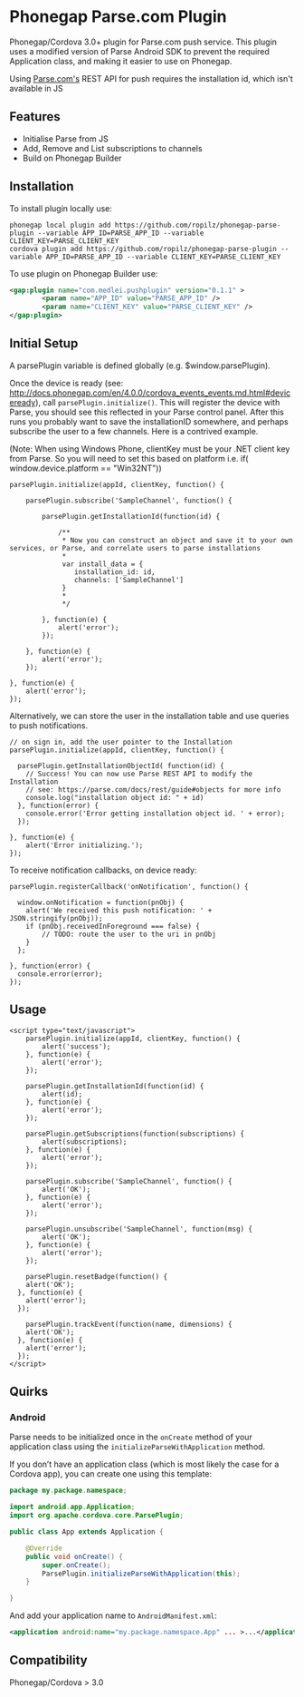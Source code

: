Phonegap Parse.com Plugin
=========================

Phonegap/Cordova 3.0+ plugin for Parse.com push service. This plugin uses a modified version of Parse Android SDK to prevent the required Application class, and making it easier to use on Phonegap.

Using [Parse.com's](http://parse.com) REST API for push requires the installation id, which isn't available in JS

Features
--------
* Initialise Parse from JS
* Add, Remove and List subscriptions to channels
* Build on Phonegap Builder

Installation
------------

To install plugin locally use:

```
phonegap local plugin add https://github.com/ropilz/phonegap-parse-plugin --variable APP_ID=PARSE_APP_ID --variable CLIENT_KEY=PARSE_CLIENT_KEY
cordova plugin add https://github.com/ropilz/phonegap-parse-plugin --variable APP_ID=PARSE_APP_ID --variable CLIENT_KEY=PARSE_CLIENT_KEY
```

To use plugin on Phonegap Builder use:
```xml
<gap:plugin name="com.medlei.pushplugin" version="0.1.1" >
        <param name="APP_ID" value="PARSE_APP_ID" />
        <param name="CLIENT_KEY" value="PARSE_CLIENT_KEY" />
</gap:plugin>
```

Initial Setup
-------------

A parsePlugin variable is defined globally (e.g. $window.parsePlugin).

Once the device is ready (see: http://docs.phonegap.com/en/4.0.0/cordova_events_events.md.html#deviceready), call ```parsePlugin.initialize()```. This will register the device with Parse, you should see this reflected in your Parse control panel. After this runs you probably want to save the installationID somewhere, and perhaps subscribe the user to a few channels. Here is a contrived example.

(Note: When using Windows Phone, clientKey must be your .NET client key from Parse. So you will need to set this based on platform i.e. if( window.device.platform == "Win32NT"))

```
parsePlugin.initialize(appId, clientKey, function() {

	parsePlugin.subscribe('SampleChannel', function() {

		parsePlugin.getInstallationId(function(id) {

			/**
			 * Now you can construct an object and save it to your own services, or Parse, and correlate users to parse installations
			 *
			 var install_data = {
			  	installation_id: id,
			  	channels: ['SampleChannel']
			 }
			 *
			 */

		}, function(e) {
			alert('error');
		});

	}, function(e) {
		alert('error');
	});

}, function(e) {
	alert('error');
});

```

Alternatively, we can store the user in the installation table and use queries to push notifications.

```
// on sign in, add the user pointer to the Installation
parsePlugin.initialize(appId, clientKey, function() {

  parsePlugin.getInstallationObjectId( function(id) {
    // Success! You can now use Parse REST API to modify the Installation
    // see: https://parse.com/docs/rest/guide#objects for more info
    console.log("installation object id: " + id)
  }, function(error) {
    console.error('Error getting installation object id. ' + error);
  });

}, function(e) {
	alert('Error initializing.');
});

```

To receive notification callbacks, on device ready:


```
parsePlugin.registerCallback('onNotification', function() {

  window.onNotification = function(pnObj) {
    alert('We received this push notification: ' + JSON.stringify(pnObj));
    if (pnObj.receivedInForeground === false) {
    	// TODO: route the user to the uri in pnObj
    }
  };

}, function(error) {
  console.error(error);
});

```

Usage
-----
```
<script type="text/javascript">
	parsePlugin.initialize(appId, clientKey, function() {
		alert('success');
	}, function(e) {
		alert('error');
	});

	parsePlugin.getInstallationId(function(id) {
		alert(id);
	}, function(e) {
		alert('error');
	});

	parsePlugin.getSubscriptions(function(subscriptions) {
		alert(subscriptions);
	}, function(e) {
		alert('error');
	});

	parsePlugin.subscribe('SampleChannel', function() {
		alert('OK');
	}, function(e) {
		alert('error');
	});

	parsePlugin.unsubscribe('SampleChannel', function(msg) {
		alert('OK');
	}, function(e) {
		alert('error');
	});

	parsePlugin.resetBadge(function() {
    alert('OK');
  }, function(e) {
    alert('error');
  });

	parsePlugin.trackEvent(function(name, dimensions) {
    alert('OK');
  }, function(e) {
    alert('error');
  });
</script>
```

Quirks
------

### Android

Parse needs to be initialized once in the `onCreate` method of your application class using the `initializeParseWithApplication` method.

If you don’t have an application class (which is most likely the case for a Cordova app), you can create one using this template:

```java
package my.package.namespace;

import android.app.Application;
import org.apache.cordova.core.ParsePlugin;

public class App extends Application {

    @Override
    public void onCreate() {
        super.onCreate();
        ParsePlugin.initializeParseWithApplication(this);
    }

}
```

And add your application name to `AndroidManifest.xml`:

```xml
<application android:name="my.package.namespace.App" ... >...</application>
```


Compatibility
-------------
Phonegap/Cordova > 3.0
